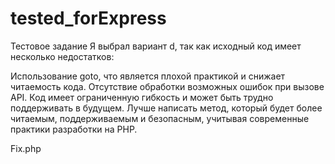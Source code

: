 # tested_forExpress
Тестовое задание
Я выбрал вариант d, так как исходный код имеет несколько недостатков:

Использование goto, что является плохой практикой и снижает читаемость кода.
Отсутствие обработки возможных ошибок при вызове API.
Код имеет ограниченную гибкость и может быть трудно поддерживать в будущем.
Лучше написать метод, который будет более читаемым, поддерживаемым и безопасным, учитывая современные практики разработки на PHP.

Fix.php

